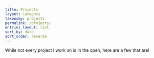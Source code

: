 ```yaml
---
title: Projects
layout: category
taxonomy: projects
permalink: /projects/
entries_layout: list
sort_by: date
sort_order: reverse
---
```

While not every project I work on is in the open, here are a few that are! 